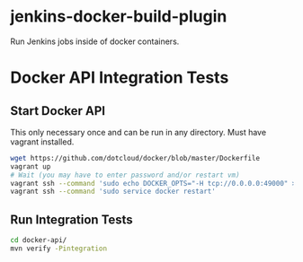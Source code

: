 jenkins-docker-build-plugin
===========================

Run Jenkins jobs inside of docker containers.

Docker API Integration Tests
============================

## Start Docker API

This only necessary once and can be run in any directory. Must have vagrant installed.

```bash
wget https://github.com/dotcloud/docker/blob/master/Dockerfile
vagrant up
# Wait (you may have to enter password and/or restart vm)
vagrant ssh --command 'sudo echo DOCKER_OPTS="-H tcp://0.0.0.0:49000" >> /etc/default/docker'
vagrant ssh --command 'sudo service docker restart'
```

## Run Integration Tests

```bash
cd docker-api/
mvn verify -Pintegration
```
